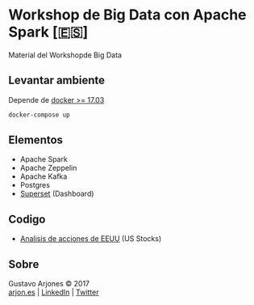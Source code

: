 # Workshop de Big Data con Apache Spark [🇪🇸]
Material del Workshopde Big Data

## Levantar ambiente
Depende de [docker >= 17.03](https://www.docker.com/community-edition)
```bash
docker-compose up
```
## Elementos
* Apache Spark
* Apache Zeppelin
* Apache Kafka
* Postgres
* [Superset](http://superset.incubator.apache.org) (Dashboard)

## Codigo
* [Analisis de acciones de EEUU](code/us-stock-analysis) (US Stocks)

## Sobre
Gustavo Arjones &copy; 2017  
[arjon.es](http://arjon.es) | [LinkedIn](http://linkedin.com/in/arjones/) | [Twitter](https://twitter.com/arjones)
